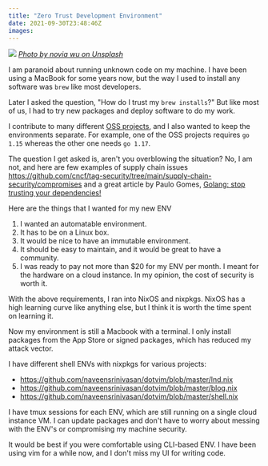```yaml
---
title: "Zero Trust Development Environment"
date: 2021-09-30T23:48:46Z
images:
---
```

![](https://i.imgur.com/eHwmG9V.jpg)
*[Photo by novia wu on Unsplash](https://unsplash.com/photos/JyepCoDqics?utm_source=unsplash&utm_medium=referral&utm_content=creditShareLink)*

I am paranoid about running unknown code on my machine. I have been using a MacBook for some years now, but the way I used to install any software was `brew` like most developers.

Later I asked the question, "How do I trust my `brew installs`?" But like most of us, I had to try new packages and deploy software to do my work.

I contribute to many different [OSS projects](https://github.com/naveensrinivasan), and I also wanted to keep the environments separate. For example, one of the OSS projects requires `go 1.15` whereas the other one needs `go 1.17`.

The question I get asked is, aren't you overblowing the situation? No, I am not, and here are few examples of supply chain issues https://github.com/cncf/tag-security/tree/main/supply-chain-security/compromises and a great article by Paulo Gomes, [Golang: stop trusting your dependencies!](https://itnext.io/golang-stop-trusting-your-dependencies-a4c916533b04)

Here are the things that I wanted for my new ENV
1. I wanted an automatable environment.
1. It has to be on a Linux box. 
1. It would be nice to have an immutable environment.
1. It should be easy to maintain, and it would be great to have a community.
1. I was ready to pay not more than $20 for my ENV per month. I meant for the hardware on a cloud instance. In my opinion, the cost of security is worth it. 

With the above requirements, I ran into NixOS and nixpkgs. 
NixOS has a high learning curve like anything else, but I think it is worth the time spent on learning it. 

Now my environment is still a Macbook with a terminal. I only install packages from the App Store or signed packages, which has reduced my attack vector. 

I have different shell ENVs with nixpkgs for various projects:
* https://github.com/naveensrinivasan/dotvim/blob/master/lnd.nix
* https://github.com/naveensrinivasan/dotvim/blob/master/blog.nix
* https://github.com/naveensrinivasan/dotvim/blob/master/shell.nix

I have tmux sessions for each ENV, which are still running on a single cloud instance VM. I can update packages and don't have to worry about messing with the ENV's or compromising my machine security. 

It would be best if you were comfortable using CLI-based ENV. I have been using vim for a while now, and I don't miss my UI for writing code. 
